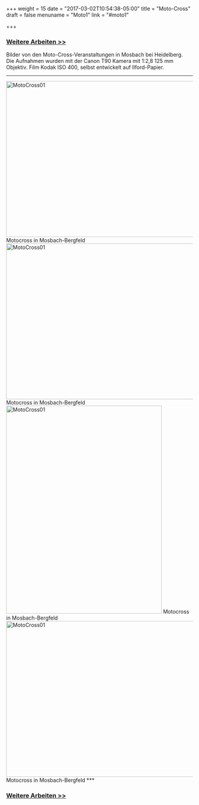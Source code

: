 +++
weight = 15
date = "2017-03-02T10:54:38-05:00"
title = "Moto-Cross"
draft = false
menuname = "Moto1"
link = "#moto1"

+++

### [Weitere Arbeiten >>](./subpage/work)

Bilder von den Moto-Cross-Veranstaltungen in Mosbach bei Heidelberg.  
Die Aufnahmen wurden mit der Canon T90 Kamera mit 1:2,8 125 mm Objektiv. Film Kodak ISO 400, selbst entwickelt auf Ilford-Papier. 

---  

<img src="/images/MotoCross/MotoCross01.jpg" width="560" height="420" alt="MotoCross01">  
Motocross in Mosbach-Bergfeld  

<img src="/images/MotoCross/MotoCross02.jpg" width="560" height="420" alt="MotoCross01">  
Motocross in Mosbach-Bergfeld  

<img src="/images/MotoCross/MotoCross03.jpg" width="420" height="560" alt="MotoCross01">  
Motocross in Mosbach-Bergfeld  

<img src="/images/MotoCross/MotoCross04.jpg" width="560" height="420" alt="MotoCross01">  
Motocross in Mosbach-Bergfeld  
***


### [Weitere Arbeiten >>](/subpage/work)
